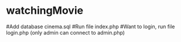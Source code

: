 # watchingMovie
#Add database cinema.sql
#Run file index.php 
#Want to login, run file login.php  (only admin can connect to admin.php)
